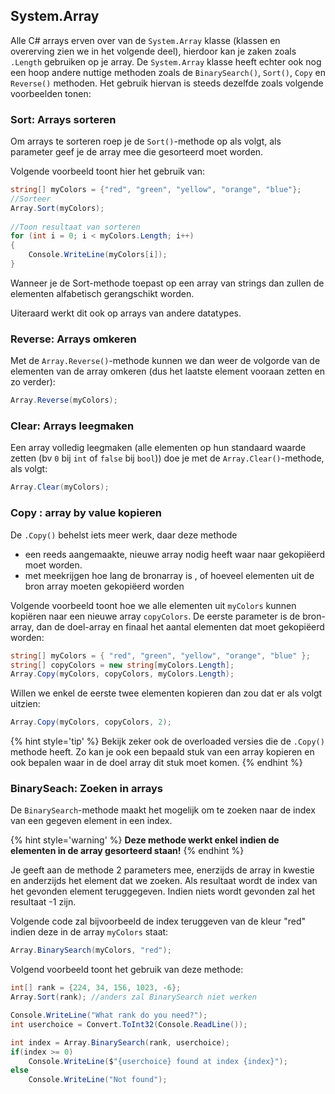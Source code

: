 ## System.Array

Alle C# arrays erven over van de ``System.Array`` klasse (klassen en overerving zien we in het volgende deel), hierdoor kan je zaken zoals ``.Length`` gebruiken op je array. 
De ``System.Array`` klasse heeft echter ook nog een hoop andere nuttige methoden zoals de ``BinarySearch()``, ``Sort()``, ``Copy`` en ``Reverse()`` methoden. Het gebruik hiervan is steeds dezelfde zoals volgende voorbeelden tonen:

### Sort: Arrays sorteren
Om arrays te sorteren roep je de ``Sort()``-methode op als volgt, als parameter geef je de array mee die gesorteerd moet worden.

Volgende voorbeeld toont hier het gebruik van:

```csharp
string[] myColors = {"red", "green", "yellow", "orange", "blue"};
//Sorteer
Array.Sort(myColors);
 
//Toon resultaat van sorteren
for (int i = 0; i < myColors.Length; i++)
{
    Console.WriteLine(myColors[i]);
}
```
Wanneer je de Sort-methode toepast op een array van strings dan zullen de elementen alfabetisch gerangschikt worden.

Uiteraard werkt dit ook op arrays van andere datatypes.

### Reverse: Arrays omkeren

Met de ``Array.Reverse()``-methode kunnen we dan weer de volgorde van de elementen van de array omkeren (dus het laatste element vooraan zetten en zo verder):

```csharp
Array.Reverse(myColors);
```

### Clear: Arrays leegmaken
Een array volledig leegmaken (alle elementen op hun standaard waarde zetten (bv ``0`` bij ``int`` of ``false`` bij ``bool``)) doe je met de ``Array.Clear()``-methode, als volgt:

```csharp
Array.Clear(myColors);
```

### Copy : array by value kopieren

De ``.Copy()`` behelst iets meer werk, daar deze methode
* een reeds aangemaakte, nieuwe array nodig heeft waar naar gekopiëerd moet worden.
* met meekrijgen hoe lang de bronarray is , of hoeveel elementen uit de bron array moeten gekopiëerd worden

Volgende voorbeeld toont hoe we alle elementen uit ``myColors`` kunnen kopiëren naar een nieuwe array ``copyColors``. De eerste parameter is de bron-array, dan de doel-array en finaal het aantal elementen dat moet gekopiëerd worden:

```csharp
string[] myColors = { "red", "green", "yellow", "orange", "blue" };
string[] copyColors = new string[myColors.Length];
Array.Copy(myColors, copyColors, myColors.Length);
```

Willen we enkel de eerste twee elementen kopieren dan zou dat er als volgt uitzien:
```csharp
Array.Copy(myColors, copyColors, 2);
```

{% hint style='tip' %}
Bekijk zeker ook de overloaded versies die de ``.Copy()`` methode heeft. Zo kan je ook een bepaald stuk van een array kopieren en ook bepalen waar in de doel array dit stuk moet komen.
{% endhint %}

### BinarySeach: Zoeken in arrays

De ``BinarySearch``-methode maakt het mogelijk om te zoeken naar de index van een gegeven element in een index. 

{% hint style='warning' %}
**Deze methode werkt enkel indien de elementen in de array gesorteerd staan!**
{% endhint %}

Je geeft aan de methode 2 parameters mee, enerzijds de array in kwestie en anderzijds het element dat we zoeken. Als resultaat wordt de index van het gevonden element teruggegeven. Indien niets wordt gevonden zal het resultaat -1 zijn.

Volgende code zal bijvoorbeeld de index teruggeven van de kleur "red" indien deze in de array ``myColors`` staat:

```csharp
Array.BinarySearch(myColors, "red");
```

Volgend voorbeeld toont het gebruik van deze methode:

```csharp
int[] rank = {224, 34, 156, 1023, -6};
Array.Sort(rank); //anders zal BinarySearch niet werken

Console.WriteLine("What rank do you need?");
int userchoice = Convert.ToInt32(Console.ReadLine());

int index = Array.BinarySearch(rank, userchoice);
if(index >= 0)
    Console.WriteLine($"{userchoice} found at index {index}");
else
    Console.WriteLine("Not found");
```